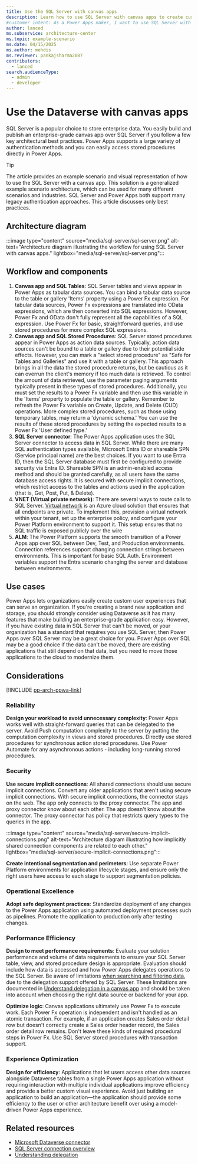 ```yaml
---  
title: Use the SQL Server with canvas apps  
description: Learn how to use SQL Server with canvas apps to create custom user experiences and integrate multiple data sources seamlessly.  
#customer intent: As a Power Apps maker, I want to use SQL Server with canvas apps so that I can create custom user experiences and integrate multiple data sources seamlessly.  
author: lanced  
ms.subservice: architecture-center  
ms.topic: example-scenario  
ms.date: 04/15/2025
ms.author: mehdis  
ms.reviewer: pankajsharma2087  
contributors:  
  - lanced  
search.audienceType:  
  - admin  
  - developer
---  
```


# Use the Dataverse with canvas apps  

SQL Server is a popular choice to store enterprise data. You easily build and publish an enterprise-grade canvas app over SQL Server if you follow a few key architectural best practices. Power Apps supports a large variety of authentication methods and you can easily access stored procedures directly in Power Apps.   

> [!TIP]  
> The article provides an example scenario and visual representation of how to use the SQL Server with a canvas app. This solution is a generalized example scenario architecture, which can be used for many different scenarios and industries. SQL Server and Power Apps both support many legacy authentication approaches. This article discusses only best practices.  

## Architecture diagram

:::image type="content" source="media/sql-server/sql-server.png" alt-text="Architecture diagram illustrating the workflow for using SQL Server with canvas apps." lightbox="media/sql-server/sql-server.png":::  

## Workflow and components

1. **Canvas app and SQL Tables**: SQL Server tables and views appear in Power Apps as tabular data sources. You can bind a tabular data source to the table or gallery 'Items' property using a Power Fx expression. For tabular data sources, Power Fx expressions are translated into OData expressions, which are then converted into SQL expressions. However, Power Fx and OData don't fully represent all the capabilities of a SQL expression. Use Power Fx for basic, straightforward queries, and use stored procedures for more complex SQL expressions.
1. **Canvas app and SQL Stored Procedures**: SQL Server stored procedures appear in Power Apps as action data sources. Typically, action data sources can't be bound to a table or gallery due to their potential side effects. However, you can mark a "select stored procedure" as "Safe for Tables and Galleries" and use it with a table or gallery. This approach brings in all the data the stored procedure returns, but be cautious as it can overrun the client's memory if too much data is retrieved. To control the amount of data retrieved, use the parameter paging arguments typically present in these types of stored procedures. Additionally, you must set the results to a Power Fx variable and then use this variable in the 'Items' property to populate the table or gallery. Remember to refresh the Power Fx variable on Create, Update, and Delete (CUD) operations. More complex stored procedures, such as those using temporary tables, may return a 'dynamic schema.' You can use the results of these stored procedures by setting the expected results to a Power Fx 'User defined type.'
1. **SQL Server connector**: The Power Apps application uses the SQL Server connector to access data in SQL Server. While there are many SQL authentication types available, Microsoft Entra ID or shareable SPN (Service principal name) are the best choices. If you want to use Entra ID, then the SQL Server database must first be configured to provide security via Entra ID. Shareable SPN is an admin-enabled access method and should be granted carefully, as all users have the same database access rights. It is secured with secure implicit connections, which restrict access to the tables and actions used in the application (that is, Get, Post, Put, & Delete).
1. **VNET (Virtual private network)**:  There are several ways to route calls to SQL Server. [Virtual network](/power-platform/admin/vnet-support-overview) is an Azure cloud solution that ensures that all endpoints are private. To implement this, provision a virtual network within your tenant, set up the enterprise policy, and configure your Power Platform environment to support it. This setup ensures that no SQL traffic is exposed publicly over the wire
1. **ALM**: The Power Platform supports the smooth transition of a Power Apps app over SQL between Dev, Test, and Production environments. Connection references support changing connection strings between environments. This is important for basic SQL Auth. Environment variables support the Entra scenario changing the server and database between environments. 


## Use cases  

Power Apps lets organizations easily create custom user experiences that can serve an organization. If you're creating a brand new application and storage, you should strongly consider using Dataverse as it has many features that make building an enterprise-grade application easy. However, if you have existing data in SQL Server that can't be moved, or your organization has a standard that requires you use SQL Server, then Power Apps over SQL Server may be a great choice for you. Power Apps over SQL may be a good choice if the data can't be moved, there are existing applications that still depend on that data, but you need to move those applications to the cloud to modernize them.  

## Considerations  

[!INCLUDE [pp-arch-ppwa-link](../../includes/pp-arch-ppwa-link.md)]

### Reliability  

**Design your workload to avoid unnecessary complexity**: Power Apps works well with straight-forward queries that can be delegated to the server. Avoid Push computation complexity to the server by putting the computation complexity in views and stored procedures. Directly use stored procedures for synchronous action stored procedures. Use Power Automate for any asynchronous actions - including long-running stored procedures. 

### Security  

**Use secure implicit connections**: All shared connections should use secure implicit connections. Convert any older applications that aren't using secure implicit connections. With secure implicit connections, the connector stays on the web. The app only connects to the proxy connector. The app and proxy connector know about each other. The app doesn't know about the connector. The proxy connector has policy that restricts query types to the queries in the app. 

:::image type="content" source="media/sql-server/secure-implicit-connections.png" alt-text="Architecture diagram illustrating how implicitly shared connection components are related to each other." lightbox="media/sql-server/secure-implicit-connections.png":::  

**Create intentional segmentation and perimeters**: Use separate Power Platform environments for application lifecycle stages, and ensure only the right users have access to each stage to support segmentation policies.

### Operational Excellence  

**Adopt safe deployment practices**: Standardize deployment of any changes to the Power Apps application using automated deployment processes such as pipelines. Promote the application to production only after testing changes.  

### Performance Efficiency  

**Design to meet performance requirements**: Evaluate your solution performance and volume of data requirements to ensure your SQL Server table, view, and stored procedure design is appropriate. Evaluation should include how data is accessed and how Power Apps delegates operations to the SQL Server. Be aware of limitations [when searching and filtering data](/power-apps/maker/canvas-apps/connections/sql-connection-overview#power-apps-functions-and-operations-delegable-to-sql-server), due to the delegation support offered by SQL Server. These limitations are documented in  [Understand delegation in a canvas app](/powerapps/maker/canvas-apps/delegation-overview) and should be taken into account when choosing the right data source or backend for your app.  

**Optimize logic**: Canvas applications ultimately use Power Fx to execute work. Each Power Fx operation is independent and isn't handled as an atomic transaction. For example, if an application creates Sales order detail row but doesn't correctly create a Sales order header record, the Sales order detail row remains. Don't leave these kinds of required procedural steps in Power Fx. Use SQL Server stored procedures with transaction support. 
 
### Experience Optimization  

**Design for efficiency**: Applications that let users access other data sources alongside Dataverse tables from a single Power Apps application without requiring interaction with multiple individual applications improve efficiency and provide a better custom visual experience. Avoid just building an application to build an application&mdash;the application should provide some efficiency to the user or other architecture benefit over using a model-driven Power Apps experience. 

## Related resources  

- [Microsoft Dataverse connector](/connectors/commondataserviceforapps/)  
- [SQL Server connection overview](/power-apps/maker/canvas-apps//connections/sql-connection-overview#power-apps-functions-and-operations-delegable-to-sql-server)  
- [Understanding delegation](/power-apps/maker/canvas-apps/delegation-overview)  
